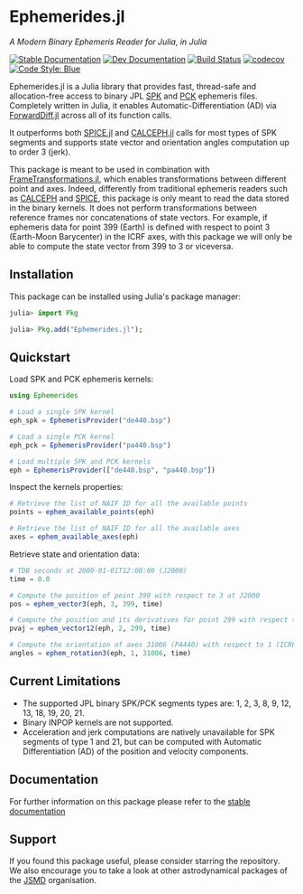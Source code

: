 # Ephemerides.jl

_A Modern Binary Ephemeris Reader for Julia, in Julia_

[![Stable Documentation](https://img.shields.io/badge/docs-stable-blue.svg)](https://juliaspacemissiondesign.github.io/Ephemerides.jl/stable/) 
[![Dev Documentation](https://img.shields.io/badge/docs-dev-blue.svg)](https://juliaspacemissiondesign.github.io/Ephemerides.jl/dev/) 
[![Build Status](https://github.com/JuliaSpaceMissionDesign/Ephemerides.jl/actions/workflows/ci.yml/badge.svg?branch=main)](https://github.com/JuliaSpaceMissionDesign/Ephemerides.jl/actions/workflows/ci.yml)
[![codecov](https://codecov.io/gh/JuliaSpaceMissionDesign/Ephemerides.jl/branch/main/graph/badge.svg?token=3SJCV229XX)](https://codecov.io/gh/JuliaSpaceMissionDesign/Ephemerides.jl)
[![Code Style: Blue](https://img.shields.io/badge/code%20style-blue-4495d1.svg)](https://github.com/invenia/BlueStyle)

Ephemerides.jl is a Julia library that provides fast, thread-safe and allocation-free access to binary JPL
[SPK](https://naif.jpl.nasa.gov/pub/naif/toolkit_docs/C/req/spk.html) and [PCK](https://naif.jpl.nasa.gov/pub/naif/toolkit_docs/C/req/pck.html) ephemeris files. Completely written in Julia, it enables 
Automatic-Differentiation (AD) via [ForwardDiff.jl](https://github.com/JuliaDiff/ForwardDiff.jl) 
across all of its function calls. 

It outperforms both [SPICE.jl](https://github.com/JuliaAstro/SPICE.jl) and [CALCEPH.jl](https://github.com/JuliaAstro/CALCEPH.jl) calls for most types of SPK segments and supports state vector and orientation angles computation up to order 3 (jerk).

This package is meant to be used in combination with [FrameTransformations.jl](https://github.com/JuliaSpaceMissionDesign/FrameTransformations.jl), which enables transformations between different point and axes. Indeed, differently from traditional ephemeris readers such as [CALCEPH](https://www.imcce.fr/inpop/calceph) and [SPICE](https://naif.jpl.nasa.gov/naif/toolkit.html), this package is only meant to read the data stored in the binary kernels. It does not perform transformations between reference frames nor concatenations of state vectors. For example, if ephemeris data for point 399 (Earth) is defined with respect to point 3 (Earth-Moon Barycenter) in the ICRF axes, with this package we will only be able to compute the state vector from 399 to 3 or viceversa. 

## Installation

This package can be installed using Julia's package manager: 
```julia
julia> import Pkg

julia> Pkg.add("Ephemerides.jl");
```

## Quickstart

Load SPK and PCK ephemeris kernels: 

```julia
using Ephemerides 

# Load a single SPK kernel 
eph_spk = EphemerisProvider("de440.bsp")

# Load a single PCK kernel
eph_pck = EphemerisProvider("pa440.bsp")

# Load multiple SPK and PCK kernels
eph = EphemerisProvider(["de440.bsp", "pa440.bsp"])
```

Inspect the kernels properties:
```julia
# Retrieve the list of NAIF ID for all the available points 
points = ephem_available_points(eph)

# Retrieve the list of NAIF ID for all the available axes
axes = ephem_available_axes(eph)
```

Retrieve state and orientation data:
```julia
# TDB seconds at 2000-01-01T12:00:00 (J2000)
time = 0.0

# Compute the position of point 399 with respect to 3 at J2000
pos = ephem_vector3(eph, 3, 399, time)

# Compute the position and its derivatives for point 299 with respect to 2
pvaj = ephem_vector12(eph, 2, 299, time)

# Compute the orientation of axes 31006 (PA440) with respect to 1 (ICRF) at J2000
angles = ephem_rotation3(eph, 1, 31006, time)
```

## Current Limitations
- The supported JPL binary SPK/PCK segments types are: 1, 2, 3, 8, 9, 12, 13, 18, 19, 20, 21. 
- Binary INPOP kernels are not supported. 
- Acceleration and jerk computations are natively unavailable for SPK segments of type 1 and 21, but can be computed with Automatic Differentiation (AD) of the position and velocity components.

## Documentation 
For further information on this package please refer to the [stable documentation](https://juliaspacemissiondesign.github.io/Ephemerides.jl/stable/)

## Support
If you found this package useful, please consider starring the repository. We also encourage 
you to take a look at other astrodynamical packages of the [JSMD](https://github.com/JuliaSpaceMissionDesign/) organisation.
